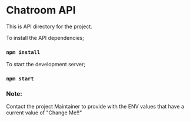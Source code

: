 # Chatroom API

This is API directory for the project.

To install the API dependencies;

### `npm install`

To start the development server;

### `npm start`

### Note:

Contact the project Maintainer to provide with the ENV values that have a
current value of "Change Me!!"